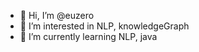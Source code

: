 - 👋 Hi, I’m @euzero
- 👀 I’m interested in NLP, knowledgeGraph
- 🌱 I’m currently learning NLP, java

<!---
euzero/euzero is a ✨ special ✨ repository because its `README.md` (this file) appears on your GitHub profile.
You can click the Preview link to take a look at your changes.
--->
